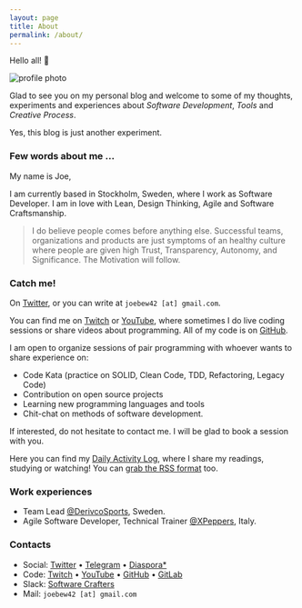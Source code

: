 ```yaml
---
layout: page
title: About
permalink: /about/
---
```


Hello all! 👋

<img alt="profile photo" src="https://avatars1.githubusercontent.com/u/1238549?v=4&s=180" class="center" />

Glad to see you on my personal blog and welcome to some of my thoughts, experiments and experiences about _Software Development_, _Tools_ and _Creative Process_.

Yes, this blog is just another experiment.

### Few words about me ...

My name is Joe,

I am currently based in Stockholm, Sweden, where I work as Software Developer. I am in love with Lean, Design Thinking, Agile and Software Craftsmanship.

> I do believe people comes before anything else. Successful teams, organizations and products are just symptoms of an healthy culture where people are given high Trust, Transparency, Autonomy, and Significance. The Motivation will follow.

### Catch me!

On [Twitter](https://twitter.com/joebew42), or you can write at `joebew42 [at] gmail.com`.

You can find me on [Twitch](https://twitch.tv/joebew42) or [YouTube](https://www.youtube.com/channel/UCEt-X-5yZ86SYTNDbSQgVAQ), where sometimes I do live coding sessions or share videos about programming. All of my code is on [GitHub](https://github.com/joebew42).

I am open to organize sessions of pair programming with whoever wants to share experience on:

- Code Kata (practice on SOLID, Clean Code, TDD, Refactoring, Legacy Code)
- Contribution on open source projects
- Learning new programming languages and tools
- Chit-chat on methods of software development.

If interested, do not hesitate to contact me. I will be glad to book a session with you.

Here you can find my [Daily Activity Log](http://joebew42.github.io/events.xml), where I share my readings, studying or watching! You can [grab the RSS format](https://daily2rss.herokuapp.com/rss/?url=http://joebew42.github.io/events) too.

### Work experiences

- Team Lead [@DerivcoSports](https://twitter.com/DerivcoSports), Sweden.
- Agile Software Developer, Technical Trainer [@XPeppers](https://twitter.com/xpeppers), Italy.

### Contacts

- Social: [Twitter](https://twitter.com/joebew42) • [Telegram](https://t.me/joebew42) • [Diaspora*](https://joindiaspora.com/people/fdc8e995614a2609)
- Code: [Twitch](https://twitch.tv/joebew42) • [YouTube](https://www.youtube.com/channel/UCEt-X-5yZ86SYTNDbSQgVAQ) • [GitHub](https://github.com/joebew42) • [GitLab](https://gitlab.com/joebew42)
- Slack: [Software Crafters](http://slack.softwarecraftsmanship.org/)
- Mail: `joebew42 [at] gmail.com`
